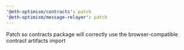 ```yaml
---
'@eth-optimism/contracts': patch
'@eth-optimism/message-relayer': patch
---
```


Patch so contracts package will correctly use the browser-compatible contract artifacts import
